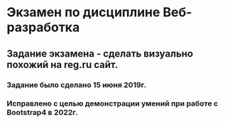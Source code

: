 # Экзамен по дисциплине Веб-разработка
## Задание экзамена - сделать визуально похожий на reg.ru сайт.
### Задание было сделано 15 июня 2019г.
### Исправлено с целью демонстрации умений при работе с Bootstrap4 в 2022г.